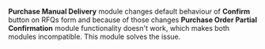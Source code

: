 **Purchase Manual Delivery** module changes default behaviour of __Confirm__ button on RFQs form and because of those changes **Purchase Order Partial Confirmation** module functionality doesn't work, which makes both modules incompatible. This module solves the issue.